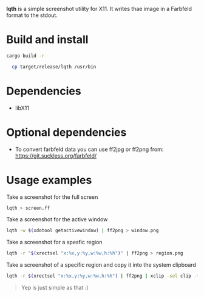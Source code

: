 **lqth** is a simple screenshot utility for X11. It writes thae image in a Farbfeld format to the stdout.

# Build and install

```sh
cargo build -r
```
```sh
  cp target/release/lqth /usr/bin
```

# Dependencies


- libX11


# Optional dependencies

- To convert farbfeld data you can use ff2jpg or ff2png from: https://git.suckless.org/farbfeld/


# Usage examples

Take a screenshot for the full screen

```sh
lqth > screen.ff
```

Take a screenshot for the active window

```sh
lqth -w $(xdotool getactivewindow) | ff2png > window.png
```

Take a screenshot for a spesfic region

```sh
lqth -r "$(xrectsel "x:%x,y:%y,w:%w,h:%h")" | ff2png > region.png
```

Take a screenshot of a specific region and copy it into the system clipboard

```sh
lqth -r $(xrectsel "x:%x,y:%y,w:%w,h:%h") | ff2png | xclip -sel clip -t image/png -i
```

> Yep is just simple as that :)

